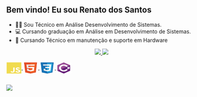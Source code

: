 ## Bem vindo! Eu sou Renato dos Santos

- 👨‍🎓  Sou Técnico em Análise Desenvolvimento de Sistemas.
- 💻  Cursando graduação em Análise em Desenvolvimento de Sistemas.
- 🔨  Cursando Técnico em manutenção e suporte em Hardware

<div align="center">
<a href="https://github.com/RenatoSantos25/">
<img height="165em" src="https://github-readme-stats.vercel.app/api?username=RenatoSantos25&show_icons=true&theme=chartreuse-dark&include_all_commits=true&count_private=true"/>
<img height="165em" src="https://github-readme-stats.vercel.app/api/top-langs/?username=RenatoSantos25&layout=compact&langs_count=7&theme=chartreuse-dark"/>
</div>

<div style="display: inline_block"><br>
  <img align="center" alt="Js logo" height="30" width="40" src="https://raw.githubusercontent.com/devicons/devicon/master/icons/javascript/javascript-plain.svg">
  <img align="center" alt="HTML logo" height="30" width="40" src="https://raw.githubusercontent.com/devicons/devicon/master/icons/html5/html5-original.svg">
  <img align="center" alt="CSS logo" height="30" width="40" src="https://raw.githubusercontent.com/devicons/devicon/master/icons/css3/css3-original.svg">
  <img align="center" alt="Csharp logo" height="30" width="40" src="https://raw.githubusercontent.com/devicons/devicon/master/icons/csharp/csharp-original.svg">
</div>

##
 
<div> 
  <a href="https://www.linkedin.com/in/jeffersonpasserini" target="_blank"><img src="https://img.shields.io/badge/-LinkedIn-%230077B5?style=for-the-badge&logo=linkedin&logoColor=white" target="_blank"></a>  
</div>

